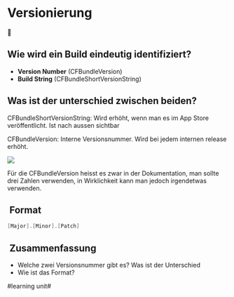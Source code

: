 # Versionierung
🔢

## Wie wird ein Build eindeutig identifiziert?

- **Version Number** (CFBundleVersion)
- **Build String** (CFBundleShortVersionString)

## Was ist der unterschied zwischen beiden?

CFBundleShortVersionString: Wird erhöht, wenn man es im App Store veröffentlicht. Ist nach aussen sichtbar

CFBundleVersion: Interne Versionsnummer. Wird bei jedem internen release erhöht.

![][image-1]

Für die CFBundleVersion heisst es zwar in der Dokumentation, man sollte drei Zahlen verwenden, in Wirklichkeit kann man jedoch irgendetwas verwenden.

##  Format

```swift
[Major].[Minor].[Patch]
```

##  Zusammenfassung
- Welche zwei Versionsnummer gibt es? Was ist der Unterschied
- Wie ist das Format?

[image-1]:	assets/HNrrs.jpg

#learning unit#